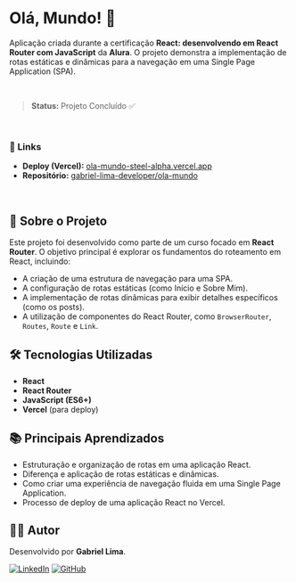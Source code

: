 # Olá, Mundo! 👋

Aplicação criada durante a certificação **React: desenvolvendo em React Router com JavaScript** da **Alura**. O projeto demonstra a implementação de rotas estáticas e dinâmicas para a navegação em uma Single Page Application (SPA).

<br>

> **Status:** Projeto Concluído ✅

<br>

### 🔗 Links

- **Deploy (Vercel):** [ola-mundo-steel-alpha.vercel.app](https://ola-mundo-steel-alpha.vercel.app/)
- **Repositório:** [gabriel-lima-developer/ola-mundo](https://github.com/gabriel-lima-developer/ola-mundo)

<br>

## 📖 Sobre o Projeto

Este projeto foi desenvolvido como parte de um curso focado em **React Router**. O objetivo principal é explorar os fundamentos do roteamento em React, incluindo:

-   A criação de uma estrutura de navegação para uma SPA.
-   A configuração de rotas estáticas (como Início e Sobre Mim).
-   A implementação de rotas dinâmicas para exibir detalhes específicos (como os posts).
-   A utilização de componentes do React Router, como `BrowserRouter`, `Routes`, `Route` e `Link`.

## 🛠️ Tecnologias Utilizadas

-   **React**
-   **React Router**
-   **JavaScript (ES6+)**
-   **Vercel** (para deploy)

## 📚 Principais Aprendizados

-   Estruturação e organização de rotas em uma aplicação React.
-   Diferença e aplicação de rotas estáticas e dinâmicas.
-   Como criar uma experiência de navegação fluida em uma Single Page Application.
-   Processo de deploy de uma aplicação React no Vercel.

## 👨‍💻 Autor

Desenvolvido por **Gabriel Lima**.

[![LinkedIn](https://img.shields.io/badge/LinkedIn-0077B5?style=for-the-badge&logo=linkedin&logoColor=white)](https://www.linkedin.com/in/gabriel-lima-211901193/)
[![GitHub](https://img.shields.io/badge/GitHub-181717?style=for-the-badge&logo=github&logoColor=white)](https://github.com/gabriel-lima-developer)
